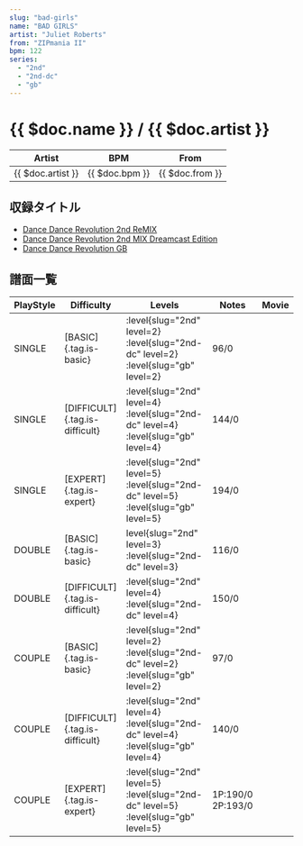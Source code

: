 ```yaml
---
slug: "bad-girls"
name: "BAD GIRLS"
artist: "Juliet Roberts"
from: "ZIPmania II"
bpm: 122
series:
  - "2nd"
  - "2nd-dc"
  - "gb"
---
```


# {{ $doc.name }} / {{ $doc.artist }}

|Artist|BPM|From|
|------|---|----|
|{{ $doc.artist }}|{{ $doc.bpm }}|{{ $doc.from }}|

## 収録タイトル

- [Dance Dance Revolution 2nd ReMIX](/series/2nd/)
- [Dance Dance Revolution 2nd MIX Dreamcast Edition](/series/2nd-dc/)
- [Dance Dance Revolution GB](/series/gb/)

## 譜面一覧

|PlayStyle|Difficulty|Levels|Notes|Movie|
|---------|----------|------|-----|-----|
|SINGLE|[BASIC]{.tag.is-basic}|:level{slug="2nd" level=2} :level{slug="2nd-dc" level=2} :level{slug="gb" level=2}|96/0||
|SINGLE|[DIFFICULT]{.tag.is-difficult}|:level{slug="2nd" level=4} :level{slug="2nd-dc" level=4} :level{slug="gb" level=4}|144/0||
|SINGLE|[EXPERT]{.tag.is-expert}|:level{slug="2nd" level=5} :level{slug="2nd-dc" level=5} :level{slug="gb" level=5}|194/0||
|DOUBLE|[BASIC]{.tag.is-basic}|level{slug="2nd" level=3} :level{slug="2nd-dc" level=3}|116/0||
|DOUBLE|[DIFFICULT]{.tag.is-difficult}|:level{slug="2nd" level=4} :level{slug="2nd-dc" level=4}|150/0||
|COUPLE|[BASIC]{.tag.is-basic}|:level{slug="2nd" level=2} :level{slug="2nd-dc" level=2} :level{slug="gb" level=2}|97/0||
|COUPLE|[DIFFICULT]{.tag.is-difficult}|:level{slug="2nd" level=4} :level{slug="2nd-dc" level=4} :level{slug="gb" level=4}|140/0||
|COUPLE|[EXPERT]{.tag.is-expert}|:level{slug="2nd" level=5} :level{slug="2nd-dc" level=5} :level{slug="gb" level=5}|1P:190/0 2P:193/0||
